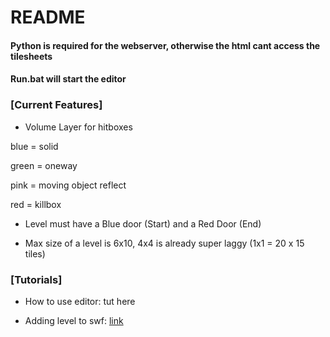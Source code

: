 # README
#### Python is required for the webserver, otherwise the html cant access the tilesheets

#### Run.bat will start the editor


### [Current Features]

- Volume Layer for hitboxes 

blue = solid

green = oneway

pink = moving object reflect

red = killbox

- Level must have a Blue door (Start) and a Red Door (End)

- Max size of a level is 6x10, 4x4 is already super laggy (1x1 = 20 x 15 tiles)

### [Tutorials]

- How to use editor: tut here

- Adding level to swf: [link](https://github.com/lBedrockl/Pixel-Quest-Level-Editor/tree/master/custom%20level%20loader%20hack)
